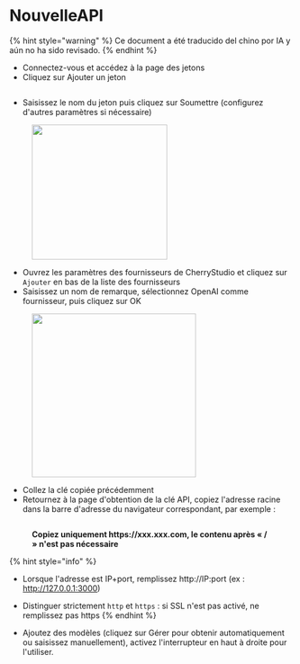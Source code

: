 # NouvelleAPI


{% hint style="warning" %}
Ce document a été traducido del chino por IA y aún no ha sido revisado.
{% endhint %}




* Connectez-vous et accédez à la page des jetons
* Cliquez sur Ajouter un jeton

<figure><img src="../../../.gitbook/assets/image (28).png" alt=""><figcaption></figcaption></figure>

* Saisissez le nom du jeton puis cliquez sur Soumettre (configurez d'autres paramètres si nécessaire)

<figure><img src="../../../.gitbook/assets/image (29).png" alt="" width="240"><figcaption></figcaption></figure>

* Ouvrez les paramètres des fournisseurs de CherryStudio et cliquez sur `Ajouter` en bas de la liste des fournisseurs
* Saisissez un nom de remarque, sélectionnez OpenAI comme fournisseur, puis cliquez sur OK

<figure><img src="../../../.gitbook/assets/image (25).png" alt="" width="291"><figcaption></figcaption></figure>

* Collez la clé copiée précédemment
* Retournez à la page d'obtention de la clé API, copiez l'adresse racine dans la barre d'adresse du navigateur correspondant, par exemple :

<figure><img src="../../../.gitbook/assets/image (30).png" alt=""><figcaption><p><strong>Copiez uniquement https://xxx.xxx.com, le contenu après « / » n'est pas nécessaire</strong></p></figcaption></figure>

{% hint style="info" %}
* Lorsque l'adresse est IP+port, remplissez http://IP:port (ex : http://127.0.0.1:3000)
* Distinguer strictement `http` et `https` : si SSL n'est pas activé, ne remplissez pas https
{% endhint %}

* Ajoutez des modèles (cliquez sur Gérer pour obtenir automatiquement ou saisissez manuellement), activez l'interrupteur en haut à droite pour l'utiliser.